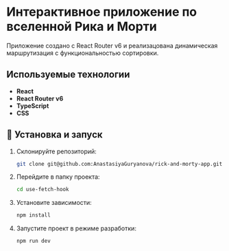 # Интерактивное приложение по вселенной Рика и Морти

Приложение создано с React Router v6 и реализацована динамическая маршрутизация с функциональностью сортировки.

## Используемые технологии

-   **React**
-   **React Router v6**
-   **TypeScript**
-   **CSS**

## 🚀 Установка и запуск

1. Склонируйте репозиторий:

    ```bash
    git clone git@github.com:AnastasiyaGuryanova/rick-and-morty-app.git

    ```

2. Перейдите в папку проекта:

    ```bash
    cd use-fetch-hook
    ```

3. Установите зависимости:

    ```bash
    npm install
    ```

4. Запустите проект в режиме разработки:

    ```bash
    npm run dev
    ```

